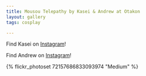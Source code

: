 ```yaml
---
title: Mousou Telepathy by Kasei & Andrew at Otakon
layout: gallery
tags: cosplay

---
```


Find Kasei on [Instagram](https://www.instagram.com/kaseicosplay/)!

Find Andrew on [Instagram](https://www.instagram.com/andrewweindel/)!

{% flickr_photoset 72157686833093974 "Medium" %}